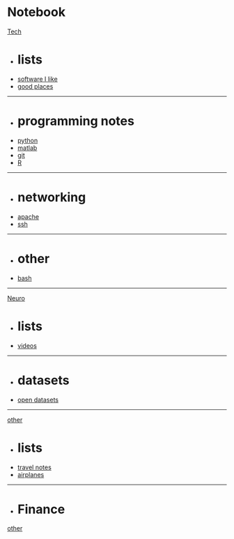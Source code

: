 # Notebook

[Tech]()
 
  * # lists
  * [software I like](pages/tech/software.md)
  * [good places](pages/tech/softwarePlaces.md)
  - - - -
  * # programming notes
  * [python](pages/tech/python.md)
  * [matlab](pages/tech/matlab.md)
  * [git](pages/tech/git.md)
  * [R](pages/tech/r.md)
  - - - -
  * # networking
  * [apache](pages/tech/apache.md)
  * [ssh](pages/tech/ssh.md)
  - - - - 
  * # other
  * [bash](pages/tech/bash.md)
  - - - -

[Neuro]()
  
  * # lists
  * [videos](pages/neurovideos.md)
  - - - -
  * # datasets
  * [open datasets](pages/neurodata.md)
  - - - -

  
[other]()
  
  * # lists
  * [travel notes](pages/travelnotes.md)
  * [airplanes]()
  - - - -
  * # Finance

[other](directlink.md)
